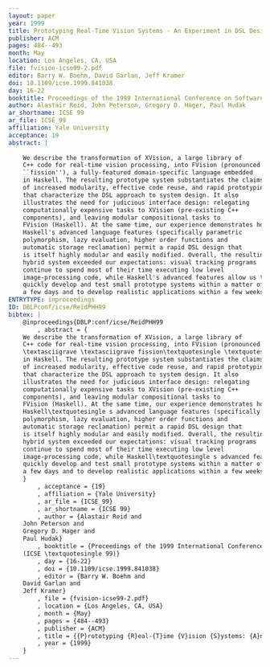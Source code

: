 ```yaml
---
layout: paper
year: 1999
title: Prototyping Real-Time Vision Systems - An Experiment in DSL Design
publisher: ACM
pages: 484--493
month: May
location: Los Angeles, CA, USA
file: fvision-icse99-2.pdf
editor: Barry W. Boehm, David Garlan, Jeff Kramer
doi: 10.1109/icse.1999.841038
day: 16-22
booktitle: Proceedings of the 1999 International Conference on Software Engineering (ICSE '99)
author: Alastair Reid, John Peterson, Gregory D. Hager, Paul Hudak
ar_shortname: ICSE 99
ar_file: ICSE_99
affiliation: Yale University
acceptance: 19
abstract: |
    
    We describe the transformation of XVision, a large library of
    C++ code for real-time vision processing, into FVision (pronounced
    ``fission''), a fully-featured domain-specific language embedded
    in Haskell. The resulting prototype system substantiates the claims
    of increased modularity, effective code reuse, and rapid prototyping
    that characterize the DSL approach to system design. It also
    illustrates the need for judicious interface design: relegating
    computationally expensive tasks to XVision (pre-existing C++
    components), and leaving modular compositional tasks to
    FVision (Haskell). At the same time, our experience demonstrates how
    Haskell's advanced language features (specifically parametric
    polymorphism, lazy evaluation, higher order functions and
    automatic storage reclamation) permit a rapid DSL design that
    is itself highly modular and easily modified. Overall, the resulting
    hybrid system exceeded our expectations: visual tracking programs
    continue to spend most of their time executing low level
    image-processing code, while Haskell's advanced features allow us to
    quickly develop and test small prototype systems within a matter of
    a few days and to develop realistic applications within a few weeks.
ENTRYTYPE: inproceedings
ID: DBLPconf/icse/ReidPHH99
bibtex: |
    @inproceedings{DBLP:conf/icse/ReidPHH99
        , abstract = {
    We describe the transformation of XVision, a large library of
    C++ code for real-time vision processing, into FVision (pronounced
    \textasciigrave \textasciigrave fission\textquotesingle \textquotesingle ), a fully-featured domain-specific language embedded
    in Haskell. The resulting prototype system substantiates the claims
    of increased modularity, effective code reuse, and rapid prototyping
    that characterize the DSL approach to system design. It also
    illustrates the need for judicious interface design: relegating
    computationally expensive tasks to XVision (pre-existing C++
    components), and leaving modular compositional tasks to
    FVision (Haskell). At the same time, our experience demonstrates how
    Haskell\textquotesingle s advanced language features (specifically parametric
    polymorphism, lazy evaluation, higher order functions and
    automatic storage reclamation) permit a rapid DSL design that
    is itself highly modular and easily modified. Overall, the resulting
    hybrid system exceeded our expectations: visual tracking programs
    continue to spend most of their time executing low level
    image-processing code, while Haskell\textquotesingle s advanced features allow us to
    quickly develop and test small prototype systems within a matter of
    a few days and to develop realistic applications within a few weeks.
    }
        , acceptance = {19}
        , affiliation = {Yale University}
        , ar_file = {ICSE_99}
        , ar_shortname = {ICSE 99}
        , author = {Alastair Reid and
    John Peterson and
    Gregory D. Hager and
    Paul Hudak}
        , booktitle = {Proceedings of the 1999 International Conference on Software Engineering
    (ICSE \textquotesingle 99)}
        , day = {16-22}
        , doi = {10.1109/icse.1999.841038}
        , editor = {Barry W. Boehm and
    David Garlan and
    Jeff Kramer}
        , file = {fvision-icse99-2.pdf}
        , location = {Los Angeles, CA, USA}
        , month = {May}
        , pages = {484--493}
        , publisher = {ACM}
        , title = {{P}rototyping {R}eal-{T}ime {V}ision {S}ystems: {A}n {E}xperiment in {D}SL {D}esign}
        , year = {1999}
    }
---
```

